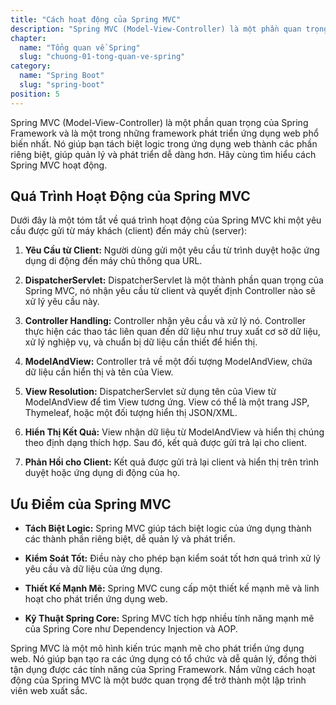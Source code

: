 ```yaml
---
title: "Cách hoạt động của Spring MVC"
description: "Spring MVC (Model-View-Controller) là một phần quan trọng của Spring Framework và là một trong những framework phát triển ứng dụng web phổ biến nhất"
chapter:
  name: "Tổng quan về Spring"
  slug: "chuong-01-tong-quan-ve-spring"
category:
  name: "Spring Boot"
  slug: "spring-boot"
position: 5
---
```


Spring MVC (Model-View-Controller) là một phần quan trọng của Spring Framework và là một trong những framework phát triển ứng dụng web phổ biến nhất. Nó giúp bạn tách biệt logic trong ứng dụng web thành các phần riêng biệt, giúp quản lý và phát triển dễ dàng hơn. Hãy cùng tìm hiểu cách Spring MVC hoạt động.

## Quá Trình Hoạt Động của Spring MVC

Dưới đây là một tóm tắt về quá trình hoạt động của Spring MVC khi một yêu cầu được gửi từ máy khách (client) đến máy chủ (server):

1. **Yêu Cầu từ Client:** Người dùng gửi một yêu cầu từ trình duyệt hoặc ứng dụng di động đến máy chủ thông qua URL.

2. **DispatcherServlet:** DispatcherServlet là một thành phần quan trọng của Spring MVC, nó nhận yêu cầu từ client và quyết định Controller nào sẽ xử lý yêu cầu này.

3. **Controller Handling:** Controller nhận yêu cầu và xử lý nó. Controller thực hiện các thao tác liên quan đến dữ liệu như truy xuất cơ sở dữ liệu, xử lý nghiệp vụ, và chuẩn bị dữ liệu cần thiết để hiển thị.

4. **ModelAndView:** Controller trả về một đối tượng ModelAndView, chứa dữ liệu cần hiển thị và tên của View.

5. **View Resolution:** DispatcherServlet sử dụng tên của View từ ModelAndView để tìm View tương ứng. View có thể là một trang JSP, Thymeleaf, hoặc một đối tượng hiển thị JSON/XML.

6. **Hiển Thị Kết Quả:** View nhận dữ liệu từ ModelAndView và hiển thị chúng theo định dạng thích hợp. Sau đó, kết quả được gửi trả lại cho client.

7. **Phản Hồi cho Client:** Kết quả được gửi trả lại client và hiển thị trên trình duyệt hoặc ứng dụng di động của họ.

## Ưu Điểm của Spring MVC

- **Tách Biệt Logic:** Spring MVC giúp tách biệt logic của ứng dụng thành các thành phần riêng biệt, dễ quản lý và phát triển.

- **Kiểm Soát Tốt:** Điều này cho phép bạn kiểm soát tốt hơn quá trình xử lý yêu cầu và dữ liệu của ứng dụng.

- **Thiết Kế Mạnh Mẽ:** Spring MVC cung cấp một thiết kế mạnh mẽ và linh hoạt cho phát triển ứng dụng web.

- **Kỹ Thuật Spring Core:** Spring MVC tích hợp nhiều tính năng mạnh mẽ của Spring Core như Dependency Injection và AOP.

Spring MVC là một mô hình kiến trúc mạnh mẽ cho phát triển ứng dụng web. Nó giúp bạn tạo ra các ứng dụng có tổ chức và dễ quản lý, đồng thời tận dụng được các tính năng của Spring Framework. Nắm vững cách hoạt động của Spring MVC là một bước quan trọng để trở thành một lập trình viên web xuất sắc.
